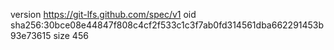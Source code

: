 version https://git-lfs.github.com/spec/v1
oid sha256:30bce08e44847f808c4cf2f533c1c3f7ab0fd314561dba662291453b93e73615
size 456
